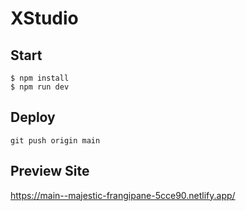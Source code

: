 # XStudio

## Start

```
$ npm install
$ npm run dev
```

## Deploy

```
git push origin main
```

## Preview Site

https://main--majestic-frangipane-5cce90.netlify.app/
